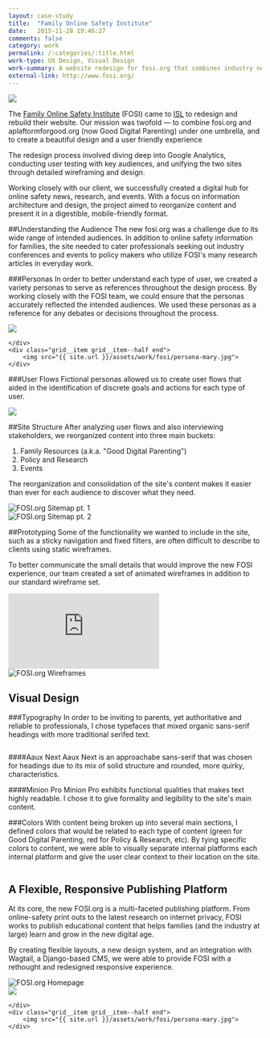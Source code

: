 ```yaml
---
layout: case-study
title:  "Family Online Safety Institute"
date:   2015-11-28 19:46:27
comments: false
category: work
permalink: /:categories/:title.html
work-type: UX Design, Visual Design
work-summary: A website redesign for fosi.org that combines industry news, resources, and events with a new platform, Good Digital Parenting. 
external-link: http://www.fosi.org/
---
```


<div class="grid grid--featured-image grid-mb">
	<div class="grid__item grid__item--full">
	    <img  src="{{ site.url }}/assets/work/fosi/featured-image-fosi.jpg">
	</div> 
</div>

The <a href="http://www.fosi.org/" target="_blank" class="link--text-in-p">Family Online Safety Institute</a> (FOSI) came to <a href="http://www.isl.co/" target="_blank" class="link--text-in-p">ISL</a> to redesign and rebuild their website. Our mission was twofold — to combine fosi.org and aplaftormforgood.org (now Good Digital Parenting) under one umbrella, and to create a beautiful design and a user friendly experience

The redesign process involved diving deep into Google Analytics, conducting user testing with key audiences, and unifying the two sites through detailed wireframing and design.

Working closely with our client, we successfully created a digital hub for online safety news, research, and events. With a focus on information architecture and design, the project aimed to reorganize content and present it in a digestible, mobile-friendly format.

##Understanding the Audience
The new fosi.org was a challenge due to its wide range of intended audiences. In addition to online safety information for families, the site needed to cater professionals seeking out industry conferences and events to policy makers who utilize FOSI's many research articles in everyday work.

###Personas
In order to better understand each type of user, we created a variety personas to serve as references throughout the design process. By working closely with the FOSI team, we could ensure that the personas accurately reflected the intended audiences. We used these personas as a reference for any debates or decisions throughout the process.


<div class="grid grid-mt">
	<div class="grid__item grid__item--half">
	    <img src="{{ site.url }}/assets/work/fosi/persona-david.jpg">
	    
	</div> 
	<div class="grid__item grid__item--half end">
	    <img src="{{ site.url }}/assets/work/fosi/persona-mary.jpg">
	</div> 
</div>

###User Flows
Fictional personas allowed us to create user flows that aided in the identification of discrete goals and actions for each type of user.

<div class="grid grid-mt">
    <div class="grid__item grid__item--full">
    	<img src="{{ site.url }}/assets/work/fosi/fosi-user-flow-david.png">
    </div>
</div>

##Site Structure
After analyzing user flows and also interviewing stakeholders, we reorganized content into three main buckets:

1. Family Resources (a.k.a. "Good Digital Parenting")
2. Policy and Research
3. Events

The reorganization and consolidation of the site's content makes it easier than ever for each audience to discover what they need.

<div class="grid grid-mt">
	<div class="grid__item grid__item--full no-shadow">
		<img src="{{ site.url }}/assets/work/fosi/fosi-sitemap-pt1.png" alt="FOSI.org Sitemap pt. 1">
	</div>
	<div class="grid__item grid__item--full no-shadow">
		<img src="{{ site.url }}/assets/work/fosi/fosi-sitemap-pt2.png" alt="FOSI.org Sitemap pt. 2">
	</div>
</div>

##Prototyping
Some of the functionality we wanted to include in the site, such as a sticky navigation and fixed filters, are often difficult to describe to clients using static wireframes. 

To better communicate the small details that would improve the new FOSI experience, our team created a set of animated wireframes in addition to our standard wireframe set.


<div class="grid grid-mt">
	<div class="grid__item grid__item--full">
		<div class="video-container">
			<div class='embed-container'><iframe src='https://player.vimeo.com/video/155266319?autoplay=1&loop=1&loop=1&title=0&byline=0&portrait=0' frameborder='0' webkitAllowFullScreen mozallowfullscreen allowFullScreen></iframe></div>
		</div>
	</div>
	<div class="grid__item grid__item--full">
		<img src="{{ site.url }}/assets/work/fosi/fosi-wireframes.jpg" alt="FOSI.org Wireframes">
	</div>
</div>

Visual Design
----------------------------------------------

###Typography
In order to be inviting to parents, yet authoritative and reliable to professionals, I chose typefaces that mixed organic sans-serif headings with more traditional serifed text.

<div class="grid grid-mt grid-mb">
	<div class="grid__item grid__item--full no-shadow">
		<img src="{{ site.url }}/assets/work/fosi/fosi-type-example.jpg" alt="">
	</div>
</div>

####Aaux Next
Aaux Next is an approachabe sans-serif that was chosen for headings due to its mix of solid structure and rounded, more quirky, characteristics.

####Minion Pro
Minion Pro exhibits functional qualities that makes text highly readable. I chose it to give formality and legibility to the site's main content.


###Colors
With content being broken up into several main sections, I defined colors that would be related to each type of content (green for Good Digital Parenting, red for Policy & Research, etc). By tying specific colors to content, we were able to visually separate internal platforms each internal platform and give the user clear context to their location on the site.




<div class="grid grid-mt grid-mb">
	<div class="grid__item grid__item--full no-shadow">
		<img src="{{ site.url }}/assets/work/fosi/fosi-colors.jpg" alt="">
	</div>
</div>

<div class="fin-tip">	
</div>

<h2 class="text-center">
	A Flexible, Responsive Publishing Platform
</h2>

At its core, the new FOSI.org is a multi-faceted publishing platform. From online-safety print outs to the latest research on internet privacy, FOSI works to publish educational content that helps families (and the industry at large) learn and grow in the new digital age. 
		
By creating flexible layouts, a new design system, and an integration with Wagtail, a Django-based CMS, we were able to provide FOSI with a rethought and redesigned responsive experience.

<div class="grid grid-mt ">
	<div class="grid__item grid__item--full">
		<img src="{{ site.url }}/assets/work/fosi/fosi-homepage.jpg" alt="FOSI.org Homepage">
	</div>
</div>

<div class="grid">
	<div class="grid__item grid__item--half no-shadow">
	    <img src="{{ site.url }}/assets/work/fosi/fosi-gdp-tablet.jpg">
	    
	</div> 
	<div class="grid__item grid__item--half end">
	    <img src="{{ site.url }}/assets/work/fosi/persona-mary.jpg">
	</div> 
</div>




